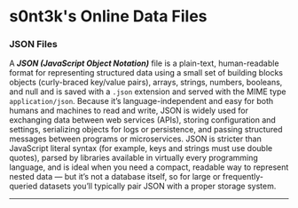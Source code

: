 # s0nt3k's Online Data Files

### JSON Files

A ***JSON (JavaScript Object Notation)*** file is a plain-text, human-readable format for representing structured data using a small set of building blocks objects (curly-braced key/value pairs), arrays, strings, numbers, booleans, and null and is saved with a `.json` extension and served with the MIME type `application/json`. Because it’s language-independent and easy for both humans and machines to read and write, JSON is widely used for exchanging data between web services (APIs), storing configuration and settings, serializing objects for logs or persistence, and passing structured messages between programs or microservices. JSON is stricter than JavaScript literal syntax (for example, keys and strings must use double quotes), parsed by libraries available in virtually every programming language, and is ideal when you need a compact, readable way to represent nested data — but it’s not a database itself, so for large or frequently-queried datasets you’ll typically pair JSON with a proper storage system.

 
 ---
